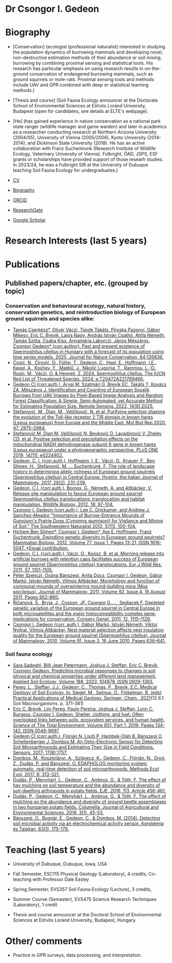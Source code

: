 # Dr Csongor I. Gedeon

# Biography
- [Conservation] (ecologist (professional naturalist) interested in studying the population dynamics of burrowing mammals and developing novel, non-destructive estimation methods of their abundance or soil mixing, burrowing by combining proximal sensing and statistical tools. His research has particular emphasis on using research results in on-the-ground conservation of endangered burrowing mammals, such as ground squirrels or mole-rats. Proximal sensing tools and methods include UAV and GPR combined with deep or statistical learning methods.)

- [Thesis and course] (Soil Fauna Ecology announcer at the Doctorate School of Environmental Sciences at Eötvös Loránd University, Budapest (open for candidates, see details at ELTE's webpage).

- [He] (has gained experience in nature conservation as a national park state ranger (wildlife manager and game warden) and later in academics as a researcher conducting research at Northern Arizona University (2004/05), University of Vienna (2005/2006), Kyoto University (2014-2014), and Dickinson State University (2018). He has an active collaboration with Franz Suchentrunk (Research Institute of Wildlife Ecology, Veterinary University of Vienna). Fulbright, ÖAD, JSPS, ESF grants or scholarships have provided support of those researh studies. In 2023/24, he was a Fulbright SIR at the University of Dubuque teaching Soil Fauna Ecology for undergraduates.)
  
- [CV](https://atk.hun-ren.hu/hu/munkatarsak/gedeon-csongor/)
- [Biography]()
- [ORCID](https://orcid.org/0000-0003-4027-2409)
- [ResearchGate](https://www.researchgate.net/profile/Csongor-Gedeon)
- [Google Scholar](https://scholar.google.com/citations?user=50rZJ6cAAAAJ&hl=en)

# Research Interests (last 5 years)

# Publications
## Published papers/chapter, etc. (grouped by topic)
### Conservation and behavioural ecology, natural history, conservation genetics, and reintroduction biology of European ground squirrels and species alike: 
- [Tamás Cserkész*, Olivér Váczi, Tünde Takáts, Piroska Pazonyi, Gábor Mikesy, Eric C. Brevik, Lajos Nagy, András István Csathó, Attila Németh, Tamás Szitta, Csaba Kiss, Annamária Laborczi, János Mészáros, Csongor Gedeon* (corr.author). Past and present existence of Spermophilus citellus in Hungary with a forecast of its population using time series models. 2025, Journal for Nature Conservation, 84:126836.](https://doi.org/10.1016/j.jnc.2025.126836)
- [Ćosić, N., Ćirović, D., Fülöp, T., Gedeon, C., Hapl, E., Hoffmann, I.E., Kepel, A., Koshev, Y., Matějů, J., Nikolić Lugonja, T., Rammou, L.-D., Rusin, M., Váczi, O. & Hegyeli, Z. 2024. Spermophilus citellus. The IUCN Red List of Threatened Species. 2024: e.T20472A221789466.](https://dx.doi.org/10.2305/IUCN.UK.2024-2.RLTS.T20472A221789466.en)
- [Gedeon CI (corr.auth.), Árvai M, Szatmári G, Brevik EC, Takáts T, Kovács ZA, Mészáros J. Identification and Counting of European Souslik Burrows from UAV Images by Pixel-Based Image Analysis and Random Forest Classification: A Simple, Semi-Automated, yet Accurate Method for Estimating Population Size. Remote Sensing. 2022, 14(9):2025.](https://www.mdpi.com/2072-4292/14/9/2025)
- [Stefanović, M., Djan, M., Veličković, N. et al. Purifying selection shaping the evolution of the Toll-like receptor 2 TIR domain in brown hares (Lepus europaeus) from Europe and the Middle East. Mol Biol Rep 2020, 47, 2975–2984.](https://doi.org/10.1007/s11033-020-05382-x)
- [Stefanović M, Djan M, Veličković N, Beuković D, Lavadinović V, Zhelev CD, et al. Positive selection and precipitation effects on the mitochondrial NADH dehydrogenase subunit 6 gene in brown hares (Lepus europaeus) under a phylogeographic perspective. PLoS ONE 2019, 14(11): e0224902.](https://doi.org/10.1371/journal.pone.0224902)
- [Gedeon, C. I. (corr.auth.), Hoffmann, I. E., Váczi, O., Knauer, F., Ben Slimen, H., Stefanović, M. ... Suchentrunk, F. The role of landscape history in determining allelic richness of European ground squirrels (Spermophilus citellus) in Central Europe. Hystrix, the Italian Journal of Mammalogy, 2017, 28(2), 231-239.](https://doi.org/10.4404/hystrix-28.2-11823)
- [Gedeon, C.I. (corr.auth.), Boross, G., Németh, A. and Altbäcker, V. Release site manipulation to favour European ground squirrel Spermophilus citellus translocations: translocation and habitat manipulation. Wildlife Biology, 2012, 18: 97-104.](https://doi.org/10.2981/10-124)
- [Csongor I. Gedeon (corr.auth.), Lee C. Drickamer, and Andrew J. Sanchez-Meador "Importance of Burrow-Entrance Mounds of Gunnison's Prairie Dogs (Cynomys gunnisoni) for Vigilance and Mixing of Soil," The Southwestern Naturalist 2012, 57(1), 100-104.](https://doi.org/10.1894/0038-4909-57.1.100)
- [Hichem Ben Slimen*, Csongor I. Gedeon*, Ilse E. Hoffmann, Franz Suchentrunk. Dwindling genetic diversity in European ground squirrels? Mammalian Biology, 2012, Volume 77, Issue 1, Pages 13-21, ISSN 1616-5047. *Equal contribution.](https://doi.org/10.1016/j.mambio.2011.10.001)
- [Gedeon, C.I. (corr.auth.), Váczi, O., Koósz, B. et al. Morning release into artificial burrows with retention caps facilitates success of European ground squirrel (Spermophilus citellus) translocations. Eur J Wildl Res, 2011, 57, 1101–1105.](https://doi.org/10.1007/s10344-011-0504-3)
- [Péter Szenczi, Oxána Bánszegi, Anita Dúcs, Csongor I. Gedeon, Gábor Markó, István Németh, Vilmos Altbäcker, Morphology and function of communal mounds of overwintering mound-building mice (Mus spicilegus), Journal of Mammalogy, 2011, Volume 92, Issue 4, 16 August 2011, Pages 852–860.](https://doi.org/10.1644/10-MAMM-A-258.1)
- [Říčanová, Š., Bryja, J., Cosson, JF. Csongor G.,..., Sedlacek F. Depleted genetic variation of the European ground squirrel in Central Europe in both microsatellites and the major histocompatibility complex gene: implications for conservation. Conserv Genet, 2011, 12, 1115–1129.](https://doi.org/10.1007/s10592-011-0213-1)
- [Csongor I. Gedeon (corr. auth.), Gábor Markó, István Németh, Viktor Nyitrai, Vilmos Altbäcker, Nest material selection affects nest insulation quality for the European ground squirrel (Spermophilus citellus), Journal of Mammalogy, 2010, Volume 91, Issue 3, 16 June 2010, Pages 636–641.](https://doi.org/10.1644/09-MAMM-A-089.1)

### Soil fauna ecology
- [Sara Sadeghi, Billi Jean Petermann, Joshua J. Steffan, Eric C. Brevik, Csongor Gedeon. Predicting microbial responses to changes in soil physical and chemical properties under different land management, Applied Soil Ecology, Volume 188, 2023, 104878, ISSN 0929-1393.](https://www.sciencedirect.com/science/article/pii/S0929139323000768)
- [Pereg, L., Steffan, J.J., Gedeon, C., Thomas, P., Brevik, E.C. Medical Geology of Soil Ecology. In: Siegel, M., Selinus, O., Finkelman, R. (eds) Practical Applications of Medical Geology. Springer, Cham., 2021](https://doi.org/10.1007/978-3-030-53893-4_12)(12.6.1. Soil Macroorganisms. p. 371-381)
- [Eric C. Brevik, Lily Pereg, Paulo Pereira, Joshua J. Steffan, Lynn C. Burgess, Csongor I. Gedeon. Shelter, clothing, and fuel: Often overlooked links between soils, ecosystem services, and human health, Science of The Total Environment, Volume 651, Part 1, 2019, Pages 134-142, ISSN 0048-9697](https://doi.org/10.1016/j.scitotenv.2018.09.158)
- [Gedeon CI (corr.auth.), Flórián N, Liszli P, Hambek-Oláh B, Bánszegi O, Schellenberger J, Dombos M. An Opto-Electronic Sensor for Detecting Soil Microarthropods and Estimating Their Size in Field Conditions. Sensors. 2017; 17(8):1757.](https://doi.org/10.3390/s17081757)
- [Dombos, M., Kosztolányi, A., Szlávecz, K., Gedeon, C., Flórián, N., Groó, Z., Dudás, P. and Bánszegi, O. EDAPHOLOG monitoring system: automatic, real-time detection of soil microarthropods. Methods Ecol Evol, 2017, 8: 313-321.](https://doi.org/10.1111/2041-210X.12662)
- [Dudás, P., Menyhárt, L., Gedeon, C., Ambrus, G., & Tóth, F. The effect of hay mulching on soil temperature and the abundance and diversity of soil-dwelling arthropods in potato fields. EJE, 2016, 113, Article 456-461.](https://doi.org/10.14411/eje.2016.059)
- [Dudás, P., Gedeon, C., Menyhárt, L., Ambrus, G., & Tóth, F. The effect of mulching on the abundance and diversity of ground beetle assemblages in two hungarian potato fields. Columella: Journal of Agricultural and Environmental Sciences, 2016, 3(1), 45-53.](https://journal.uni-mate.hu/index.php/columella/article/view/2720)
- [Bánszegi, O., Bognár, E., Gedeon, C., & Dombos, M. (2014). Detecting soil microbial activity via an electrochemical activity sensor. Agrokémia és Talajtan, 63(1), 175-179.](https://doi.org/10.1556/agrokem.63.2014.1.19)
  
# Teaching (last 5 years)
- University of Dubuque, Dubuque, Iowa, USA

- Fall Semester, ESC115 Physical Geology (Laboratory), 4 credits, Co-teaching with Professor Dale Easley
  
- Spring Semester, EVS357 Soil Fauna Ecology (Lecture), 3 credits,
  
- Summer Course (Semester), EVS475 Science Research Techniques (Laboratory), 1 credit
- Thesis and course announcer at the Doctoral School of Environmental Sciences at Eötvös Loránd University, Budapest, Hungary.
  


# Other/ comments
- Practice in GPR surveys, data processing, and interpretation.
